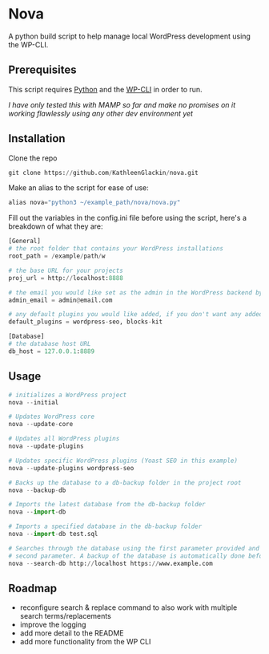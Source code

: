 # Nova

A python build script to help manage local WordPress development using the WP-CLI.

## Prerequisites

This script requires [Python](https://www.python.org/downloads/) and the [WP-CLI](https://wp-cli.org/) in order to run.

*I have only tested this with MAMP so far and make no promises on it working flawlessly using any other dev environment yet*

## Installation

Clone the repo
```python
git clone https://github.com/KathleenGlackin/nova.git
```

Make an alias to the script for ease of use:

```python
alias nova="python3 ~/example_path/nova/nova.py"
```

Fill out the variables in the config.ini file before using the script, here's a breakdown of what they are:

```python
[General]
# the root folder that contains your WordPress installations
root_path = /example/path/w

# the base URL for your projects
proj_url = http://localhost:8888

# the email you would like set as the admin in the WordPress backend by default
admin_email = admin@email.com

# any default plugins you would like added, if you don't want any added by default then leave this blank
default_plugins = wordpress-seo, blocks-kit

[Database]
# the database host URL
db_host = 127.0.0.1:8889
```

## Usage

```python
# initializes a WordPress project
nova --initial

# Updates WordPress core
nova --update-core

# Updates all WordPress plugins
nova --update-plugins

# Updates specific WordPress plugins (Yoast SEO in this example)
nova --update-plugins wordpress-seo

# Backs up the database to a db-backup folder in the project root
nova --backup-db

# Imports the latest database from the db-backup folder
nova --import-db

# Imports a specified database in the db-backup folder
nova --import-db test.sql

# Searches through the database using the first parameter provided and replaces it with the
# second parameter. A backup of the database is automatically done before this is run.
nova --search-db http://localhost https://www.example.com
```

## Roadmap
- reconfigure search & replace command to also work with multiple search terms/replacements
- improve the logging
- add more detail to the README
- add more functionality from the WP CLI